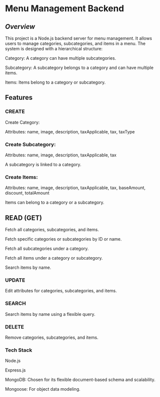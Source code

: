 # **Menu Management Backend**

## *Overview*

This project is a Node.js backend server for menu management. It allows users to manage categories, subcategories, and items in a menu. The system is designed with a hierarchical structure:

Category: A category can have multiple subcategories.

Subcategory: A subcategory belongs to a category and can have multiple items.

Items: Items belong to a category or subcategory.

## Features

### CREATE

Create Category:

Attributes: name, image, description, taxApplicable, tax, taxType

### Create Subcategory:

Attributes: name, image, description, taxApplicable, tax

A subcategory is linked to a category.

### Create Items:

Attributes: name, image, description, taxApplicable, tax, baseAmount, discount, totalAmount

Items can belong to a category or a subcategory.

## READ (GET)

Fetch all categories, subcategories, and items.

Fetch specific categories or subcategories by ID or name.

Fetch all subcategories under a category.

Fetch all items under a category or subcategory.

Search items by name.

### UPDATE

Edit attributes for categories, subcategories, and items.

### SEARCH

Search items by name using a flexible query.

### DELETE

Remove categories, subcategories, and items.

### Tech Stack

Node.js

Express.js

MongoDB: Chosen for its flexible document-based schema and scalability.

Mongoose: For object data modeling.
